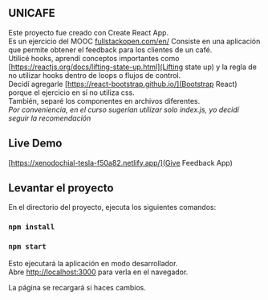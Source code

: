 ## UNICAFE  
  
Este proyecto fue creado con Create React App.  
Es un ejercicio del MOOC [fullstackopen.com/en/](fullstackopen.com/en/)
Consiste en una aplicación que permite obtener el feedback para los clientes de un café.  
Utilicé hooks, aprendí conceptos importantes como [https://reactjs.org/docs/lifting-state-up.html](Lifting state up)
y la regla de no utilizar hooks dentro de loops o flujos de control.  
Decidí agregarle [https://react-bootstrap.github.io/](Bootstrap React) porque el ejercicio en sí no utiliza css.  
También, separé los componentes en archivos diferentes.  
*Por conveniencia, en el curso sugerían utilizar solo index.js, yo decidí seguir la recomendación*  


## Live Demo
[https://xenodochial-tesla-f50a82.netlify.app/](Give Feedback App)
## Levantar el proyecto

En el directorio del proyecto,  ejecuta los siguientes comandos:
### `npm install`  
### `npm start`

Esto ejecutará la aplicación en modo desarrollador.<br />
Abre [http://localhost:3000](http://localhost:3000) para verla en el navegador.

La página se recargará si haces cambios.<br />

